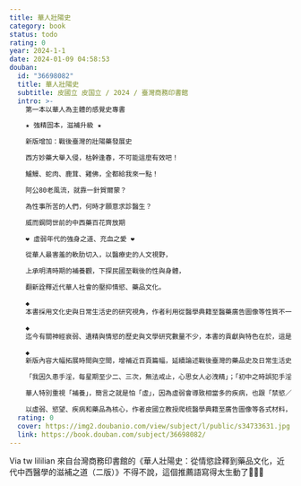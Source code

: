 ```yaml
---
title: 華人壯陽史
category: book
status: todo
rating: 0
year: 2024-1-1
date: 2024-01-09 04:58:53
douban:
  id: "36698082"
  title: 華人壯陽史
  subtitle: 皮國立 皮国立 / 2024 / 臺灣商務印書館
  intro: >-
    第一本以華人為主體的感覺史專書

    ★ 強精固本，滋補升級 ★

    新版增加：戰後臺灣的壯陽藥發展史

    西方妙藥大舉入侵，枯幹逢春，不可能這麼有效吧！

    鱸鰻、蛇肉、鹿茸、雞佛，全都給我來一點！

    阿公80老風流，就靠一針賀爾蒙？

    為性事所苦的人們，何時才願意求診醫生？

    威而鋼問世前的中西藥百花齊放期

    ❤ 虛弱年代的強身之道、充血之愛 ❤

    從華人最害羞的軟肋切入，以醫療史的人文視野，

    上承明清時期的補養觀，下探民國至戰後的性與身體，

    翻新詮釋近代華人社會的壓抑情慾、藥品文化。

    ◆
    本書採用文化史與日常生活史的研究視角，作者利用從醫學典籍至醫藥廣告圖像等性質不一的材料，細緻地勾勒出新式情感成形、知識系統變遷，乃至對國族想像改變的歷程。

    ◆
    迄今有關神經衰弱、遺精與情慾的歷史與文學研究數量不少，本書的貢獻與特色在於，這是學界首次對相關現象進行系統性探討，是一部能結合日常生活史、中醫社會文化史及醫學思想史的研究。

    ◆
    新版內容大幅拓展時間與空間，增補近百頁篇幅，延續論述戰後臺灣的藥品史及日常生活史，以荷爾蒙藥品為主，兼論提神飲料和民間的各種壯陽法，來補充過去我們所不知道的一頁歷史，並囊括更多地域與人群的共通感受。

    「我因久患手淫，每星期至少二、三次，無法戒止，心思女人必洩精」；「初中之時誤犯手淫，以致腦神經衰弱，頭暈多雜念，易感冒、心驚、記憶力減退、容易疲勞，況且小便要結束前身體都會抖一下」；手淫多年，生殖器還會「垂頭喪氣，進不了玉門關」、「小弟弟不中用」，徒然有人的形體而如同廢物，真是「嗚呼痛哉」！────您，也有這樣的煩惱嗎？

    華人特別重視「補養」，簡言之就是怕「虛」，因為虛弱會導致相當多的疾病，也跟「禁慾／縱慾」的論述流動有密切關係。這種身體觀伴隨二十世紀以降西方醫學的傳入，有了新的轉型，過去的補養概念在中西醫學之間激盪出更多火花。本書關注醫療、身體觀和藥品的歷史對話，分析民國至戰後民眾對身體內在虛弱的恐懼，與外在行為之間的連結。

    以虛弱、慾望、疾病和藥品為核心，作者皮國立教授爬梳醫學典籍至廣告圖像等各式材料，探討性與身體的關係；此外更點出近代社會、文化之時代特性與風尚，細緻地勾勒出一段新式情感成形、知識系統變遷，乃至國族、社會、文化想像改變的歷程。
  rating: 0
  cover: https://img2.doubanio.com/view/subject/l/public/s34733631.jpg
  link: https://book.douban.com/subject/36698082/
---
```


Via tw lililian 來自台灣商務印書館的《華人壯陽史：從情慾詮釋到藥品文化，近代中西醫學的滋補之道（二版）》不得不說，這個推薦語寫得太生動了🤦🏻‍♀️